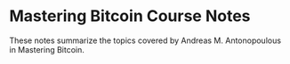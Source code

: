 # Mastering Bitcoin Course Notes

These notes summarize the topics covered by Andreas M. Antonopoulous in Mastering Bitcoin.

